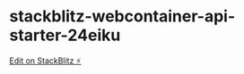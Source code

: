 # stackblitz-webcontainer-api-starter-24eiku

[Edit on StackBlitz ⚡️](https://stackblitz.com/edit/stackblitz-webcontainer-api-starter-24eiku)